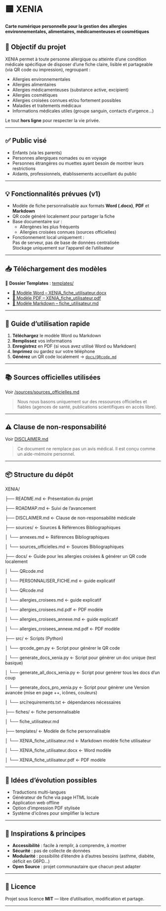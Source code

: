 # 🟦 XENIA  
**Carte numérique personnelle pour la gestion des allergies  environnementales, alimentaires, médicamenteuses et cosmétiques**  

## 🎯 Objectif du projet
XENIA permet à toute personne allergique ou atteinte d’une condition médicale spécifique de disposer d’une fiche claire, lisible et partageable (via QR code ou impression), regroupant :  
- Allergies environnementales
- Allergies alimentaires
- Allergies médicamenteuses (substance active, excipient)  
- Allergies cosmétiques  
- Allergies croisées connues et/ou fortement possibles
- Maladies et traitements médicaux  
- Informations médicales utiles (groupe sanguin, contacts d’urgence…)  

Le tout **hors ligne** pour respecter la vie privée.

---

## ✅ Public visé
- Enfants (via les parents)  
- Personnes allergiques nomades ou en voyage  
- Personnes étrangères ou muettes ayant besoin de montrer leurs restrictions  
- Aidants, professionnels, établissements accueillant du public  

---

## 💡 Fonctionnalités prévues (v1)
- Modèle de fiche personnalisable aux formats **Word (.docx)**, **PDF** et **Markdown**
- QR code généré localement pour partager la fiche
- Base documentaire sur :
  - Allergènes les plus fréquents
  - Allergies croisées connues (sources officielles)
- Fonctionnement local uniquement :  
  Pas de serveur, pas de base de données centralisée  
  Stockage uniquement sur l’appareil de l’utilisateur

---

## 📥 Téléchargement des modèles
📂 **Dossier Templates** : [templates/](./templates)  

- [📄 Modèle Word – XENIA_fiche_utilisateur.docx](./templates/XENIA_fiche_utilisateur.docx)  
- [📄 Modèle PDF – XENIA_fiche_utilisateur.pdf](./templates/XENIA_fiche_utilisateur.pdf)  
- [📝 Modèle Markdown – fiche_utilisateur.md](./fiche_utilisateur.md)  

---

## 📘 Guide d’utilisation rapide
1. **Téléchargez** le modèle Word ou Markdown  
2. **Remplissez** vos informations  
3. **Enregistrez** en PDF (si vous avez utilisé Word ou Markdown)  
4. **Imprimez** ou gardez sur votre téléphone  
5. **Générez** un QR code localement →  [`docs/QRcode.md`](/docs/QRcode.md) 
---

## 📚 Sources officielles utilisées
Voir [/sources/sources_officielles.md](/sources/sources_officielles.md)  
> Nous nous basons uniquement sur des ressources officielles et fiables (agences de santé, publications scientifiques en accès libre).  

---

## ⚠️ Clause de non-responsabilité
Voir [DISCLAIMER.md](./DISCLAIMER.md)  
> Ce document ne remplace pas un avis médical. Il est conçu comme un aide-mémoire personnel.

---

## 📦 Structure du dépôt

XENIA/


├── README.md ← Présentation du projet

├── ROADMAP.md ← Suivi de l’avancement

├── DISCLAIMER.md ← Clause de non-responsabilité médicale

├── sources/ ← Sources & Références Bibliographiques 

│   └── annexes.md ← Références Bibliographiques       

│   └── sources_officielles.md ← Sources Bibliographiques  
 
├── docs/ ← Guide pour les allergies croisées & générer un QR code localement 

│   └── QRcode.md 

│        └── PERSONNALISER_FICHE.md  ←  guide explicatif 

│   └── QRcode.md 

│   └── allergies_croisees.md  ←  guide explicatif 

│   └── allergies_croisees.md.pdf ←  PDF modèle 

│   └── allergies_croisees_annexe.md  ←  guide explicatif 

│   └── allergies_croisees_annexe.md.pdf ← PDF modèle 

├── src/ ← Scripts (Python) 

│   └── qrcode_gen.py ← Script pour générer le QR code  

│   └── generate_docs_xenia.py ← Script pour génèrer un doc unique (test basique)

│   └── generate_all_docs_xenia.py ← Script pour genèrer tous les docs d’un coup 

│   └── generate_docs_pro_xenia.py ← Script pour génèrer une Version avancée (mise en page ++, icônes, couleurs)

│   └── src/requirements.txt ← dépendances nécessaires

├── fiches/  ← fiche personnalisable  

│   └── fiche_utilisateur.md

├── templates/  ← Modèle de fiche personnalisable  

│   └── XENIA_fiche_utilisateur.md ← Markdown modèle fiche utilisateur      

│   └── XENIA_fiche_utilisateur.docx ← Word modèle    

│   └── XENIA_fiche_utilisateur.pdf  ← PDF modèle   


---

## 🔄 Idées d’évolution possibles
- Traductions multi-langues
- Générateur de fiche via page HTML locale
- Application web offline
- Option d’impression PDF stylisée
- Système d’icônes pour simplifier la lecture

---

## 🧠 Inspirations & principes
- **Accessibilité** : facile à remplir, à comprendre, à montrer  
- **Sécurité** : pas de collecte de données  
- **Modularité** : possibilité d’étendre à d’autres besoins (asthme, diabète, déficit en G6PD…)  
- **Open Source** : projet communautaire que chacun peut adapter  

---

## 📜 Licence
Projet sous licence **MIT** — libre d’utilisation, modification et partage.

---
